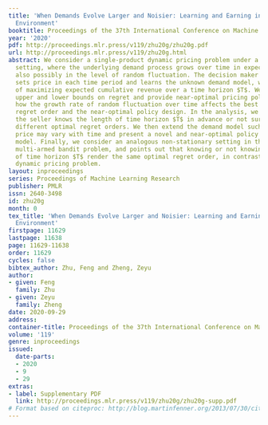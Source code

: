 ```yaml
---
title: 'When Demands Evolve Larger and Noisier: Learning and Earning in a Growing
  Environment'
booktitle: Proceedings of the 37th International Conference on Machine Learning
year: '2020'
pdf: http://proceedings.mlr.press/v119/zhu20g/zhu20g.pdf
url: http://proceedings.mlr.press/v119/zhu20g.html
abstract: We consider a single-product dynamic pricing problem under a specific non-stationary
  setting, where the underlying demand process grows over time in expectation and
  also possibly in the level of random fluctuation. The decision maker sequentially
  sets price in each time period and learns the unknown demand model, with the goal
  of maximizing expected cumulative revenue over a time horizon $T$. We prove matching
  upper and lower bounds on regret and provide near-optimal pricing policies, showing
  how the growth rate of random fluctuation over time affects the best achievable
  regret order and the near-optimal policy design. In the analysis, we show that whether
  the seller knows the length of time horizon $T$ in advance or not surprisingly render
  different optimal regret orders. We then extend the demand model such that the optimal
  price may vary with time and present a novel and near-optimal policy for the extended
  model. Finally, we consider an analogous non-stationary setting in the canonical
  multi-armed bandit problem, and points out that knowing or not knowing the length
  of time horizon $T$ render the same optimal regret order, in contrast to the non-stationary
  dynamic pricing problem.
layout: inproceedings
series: Proceedings of Machine Learning Research
publisher: PMLR
issn: 2640-3498
id: zhu20g
month: 0
tex_title: 'When Demands Evolve Larger and Noisier: Learning and Earning in a Growing
  Environment'
firstpage: 11629
lastpage: 11638
page: 11629-11638
order: 11629
cycles: false
bibtex_author: Zhu, Feng and Zheng, Zeyu
author:
- given: Feng
  family: Zhu
- given: Zeyu
  family: Zheng
date: 2020-09-29
address: 
container-title: Proceedings of the 37th International Conference on Machine Learning
volume: '119'
genre: inproceedings
issued:
  date-parts:
  - 2020
  - 9
  - 29
extras:
- label: Supplementary PDF
  link: http://proceedings.mlr.press/v119/zhu20g/zhu20g-supp.pdf
# Format based on citeproc: http://blog.martinfenner.org/2013/07/30/citeproc-yaml-for-bibliographies/
---
```

